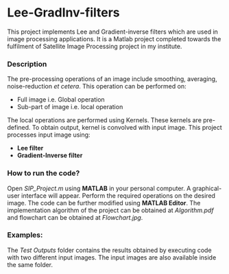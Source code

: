 # Lee-GradInv-filters
This project implements Lee and Gradient-inverse filters which are used in image processing applications. It is a Matlab project completed towards the fulfilment of Satellite Image Processing project in my institute.

### Description
The pre-processing operations of an image include smoothing, averaging, noise-reduction _et cetera_.
This operation can be performed on:
 * Full image i.e. Global operation
 * Sub-part of image i.e. local operation
 
The local operations are performed using Kernels. These kernels are pre-defined.
To obtain output, kernel is convolved with input image. This project processes input image using:
 * **Lee filter**
 * **Gradient-Inverse filter**


### How to run the code?
Open _SIP_Project.m_ using **MATLAB** in your personal computer. A graphical-user interface will appear. Perform the required operations
on the desired image. The code can be further modified using **MATLAB Editor**. The implementation algorithm of the project can be obtained at _Algorithm.pdf_ and flowchart can be obtained at _Flowchart.jpg_.

### Examples:
The _Test Outputs_ folder contains the results obtained by executing code with two different input images. The input images are also available inside the same folder.
